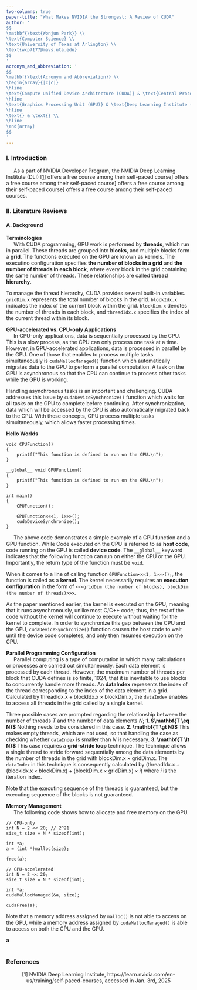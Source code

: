 ```yaml
---
two-columns: true
paper-title: "What Makes NVIDIA the Strongest: A Review of CUDA"
author: '
$$
\mathbf{\text{Wonjun Park}} \\
\text{Computer Science} \\
\text{University of Texas at Arlington} \\
\text{wxp7177@mavs.uta.edu}
$$
'
acronym_and_abbreviation: '
$$
\mathbf{\text{Acronym and Abbreviation}} \\
\begin{array}{|c|c|}
\hline
\text{Compute Unified Device Architecture (CUDA)} & \text{Central Processing Unit (CPU)} \\
\hline
\text{Graphics Processing Unit (GPU)} & \text{Deep Learning Institute (DLI)} \\
\hline
\text{} & \text{} \\
\hline
\end{array}
$$
'
---
```


### I. Introduction

$\quad$ As a part of NVIDIA Developer Program, the NVIDIA Deep Learning Institute (DLI) [[1](#mjx-eqn-1)] offers a free course among their self-paced course] offers a free course among their self-paced course] offers a free course among their self-paced course] offers a free course among their self-paced courses.

### II. Literature Reviews

#### A. Background

**Terminologies** \
$\quad$ With CUDA programming, GPU work is performed by **threads**, which run in parallel. These threads are grouped into **blocks**, and multiple blocks form a **grid**. The functions executed on the GPU are known as kernels. The executino configuration specifies **the number of blocks in a grid** and **the number of threads in each block**, where every block in the grid containing the same number of threads. These relationships are called **thread hierarchy**.

To manage the thread hierarchy, CUDA provides several built-in variables. `gridDim.x` represents the total number of blocks in the grid. `blockIdx.x` indicates the index of the current block within the grid. `blockDim.x` denotes the number of threads in each block, and `threadIdx.x` specifies the index of the current thread within its block.

**GPU-accelerated vs. CPU-only Applications** \
$\quad$ In CPU-only applications, data is sequentially processed by the CPU. This is a slow process, as the CPU can only process one task at a time. However, in GPU-accelerated applications, data is processed in parallel by the GPU. One of those that enables to process multiple tasks simultaneously is `cudaMallocManaged()` function which automatically migrates data to the GPU to perform a parallel computation. A task on the GPU is asynchronous so that the CPU can continue to process other tasks while the GPU is working.

Handling asynchronous tasks is an important and challenging. CUDA addresses this issue by `cudaDeviceSynchronize()` function which waits for all tasks on the GPU to complete before continuing. After synchronization, data which will be accessed by the CPU is also automatically migrated back to the CPU. With these concepts, GPU process multiple tasks simultaneously, which allows faster processing times.

**Hello Worlds**

``` cuda
void CPUFunction()
{
    printf("This function is defined to run on the CPU.\n");
}

__global__ void GPUFunction()
{
    printf("This function is defined to run on the GPU.\n");
}

int main()
{
    CPUFunction();

    GPUFunction<<<1, 1>>>();
    cudaDeviceSynchronize();
}
```

$\quad$ The above code demonstrates a simple example of a CPU function and a GPU function. While Code executed on the CPU is referred to as **host code**, code running on the GPU is called **device code**. The `__global__` keyword indicates that the following function can run on either the CPU or the GPU. Importantly, the return type of the function must be `void`.

When it comes to a line of calling function `GPUFunction<<<1, 1>>>();`, the function is called as a **kernel**. The kernel necessarily requires an **execution configuration** in the form of `<<<gridDim (the number of blocks), blockDim (the number of threads)>>>`.

As the paper mentioned earlier, the kernel is executed on the GPU, meaning that it runs asynchronously, unlike most C/C++ code; thus, the rest of the code without the kernel will continue to execute without waiting for the kernel to complete. In order to synchronize this gap between the CPU and the GPU, `cudaDeviceSynchronize()` function causes the host code to wait until the device code completes, and only then resumes execution on the CPU.

**Parallel Programming Configuration** \
$\quad$ Parallel computing is a type of computation in which many calculations or processes are carried out simultaneously. Each data element is processed by each thread. However, the maximum number of threads per block that CUDA defines is so finite, 1024, that it is inevitable to use blocks to concurrently handle more threads. An **dataIndex** represents the index of the thread corresponding to the index of the data element in a grid. Calculated by $\text{threadIdx.x} + \text{blockIdx.x} \times \text{blockDim.x}$, the `dataIndex` enables to access all threads in the grid called by a single kernel.

Three possible cases are prompted regarding the relationship between the number of threads $T$ and the number of data elements $N$; **1. $\mathbf{T \eq N}$** Nothing needs to be considered in this case. **2. \mathbf{T \gt N}$** This makes empty threads, which are not used, so that handling the case as checking whether `dataIndex` is smaller than $N$ is necessary. **3. \mathbf{T \lt N}$** This case requires a **grid-stride loop** technique. The technique allows a single thread to stride forward sequentially among the data elements by the number of threads in the grid with $\text{blockDim.x} \times \text{gridDim.x}$. The `dataIndex` in this technique is consequently calculated by $(\text{threadIdx.x} + (\text{blockIdx.x} \times \text{blockDim.x}) + (\text{blockDim.x} \times \text{gridDim.x}) \times i)$ where $i$ is the iteration index.

Note that the executing sequence of the threads is guaranteed, but the executing sequence of the blocks is not guaranteed.

**Memory Management** \
$\quad$ The following code shows how to allocate and free memory on the GPU.

``` cuda
// CPU-only
int N = 2 << 20; // 2^21
size_t size = N * sizeof(int);

int *a;
a = (int *)malloc(size);

free(a);

// GPU-accelerated
int N = 2 << 20;
size_t size = N * sizeof(int);

int *a;
cudaMallocManaged(&a, size);

cudaFree(a);
```

Note that a memory address assigned by `malloc()` is not able to access on the GPU, while a memory address assigned by `cudaMallocManaged()` is able to access on both the CPU and the GPU.

**a** \
$\quad$






### References

$$\tag*{}\label{1} \text{[1] NVIDIA Deep Learning Institute, https://learn.nvidia.com/en-us/training/self-paced-courses, accessed in Jan. 3rd, 2025}$$
